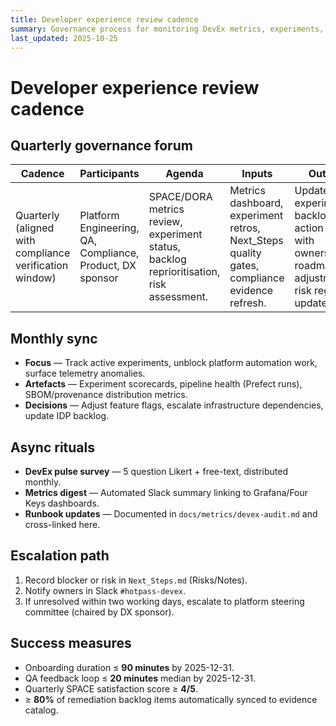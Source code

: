 ```yaml
---
title: Developer experience review cadence
summary: Governance process for monitoring DevEx metrics, experiments, and platform enablement.
last_updated: 2025-10-25
---
```


# Developer experience review cadence

## Quarterly governance forum

| Cadence                                                 | Participants                                              | Agenda                                                                                   | Inputs                                                                                       | Outputs                                                                                                 |
| ------------------------------------------------------- | --------------------------------------------------------- | ---------------------------------------------------------------------------------------- | -------------------------------------------------------------------------------------------- | ------------------------------------------------------------------------------------------------------- |
| Quarterly (aligned with compliance verification window) | Platform Engineering, QA, Compliance, Product, DX sponsor | SPACE/DORA metrics review, experiment status, backlog reprioritisation, risk assessment. | Metrics dashboard, experiment retros, Next_Steps quality gates, compliance evidence refresh. | Updated experiment backlog, action items with owners/dates, roadmap adjustments, risk register updates. |

## Monthly sync

- **Focus** — Track active experiments, unblock platform automation work, surface telemetry anomalies.
- **Artefacts** — Experiment scorecards, pipeline health (Prefect runs), SBOM/provenance distribution metrics.
- **Decisions** — Adjust feature flags, escalate infrastructure dependencies, update IDP backlog.

## Async rituals

- **DevEx pulse survey** — 5 question Likert + free-text, distributed monthly.
- **Metrics digest** — Automated Slack summary linking to Grafana/Four Keys dashboards.
- **Runbook updates** — Documented in `docs/metrics/devex-audit.md` and cross-linked here.

## Escalation path

1. Record blocker or risk in `Next_Steps.md` (Risks/Notes).
2. Notify owners in Slack `#hotpass-devex`.
3. If unresolved within two working days, escalate to platform steering committee (chaired by DX sponsor).

## Success measures

- Onboarding duration ≤ **90 minutes** by 2025-12-31.
- QA feedback loop ≤ **20 minutes** median by 2025-12-31.
- Quarterly SPACE satisfaction score ≥ **4/5**.
- ≥ **80%** of remediation backlog items automatically synced to evidence catalog.
